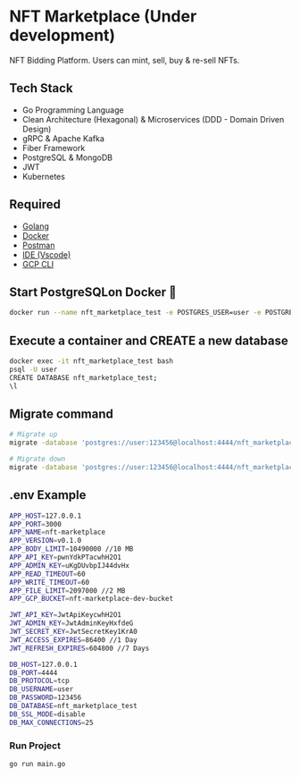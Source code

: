 <h1>NFT Marketplace (Under development)</h1>
NFT Bidding Platform. Users can mint, sell, buy & re-sell NFTs.


## Tech Stack

- Go Programming Language
- Clean Architecture (Hexagonal) & Microservices (DDD - Domain Driven Design)
- gRPC & Apache Kafka
- Fiber Framework
- PostgreSQL & MongoDB 
- JWT
- Kubernetes

  
<h2>Required</h2>
<ul>
    <li><a href="https://go.dev/">Golang</a></li>
    <li><a href="https://www.docker.com/">Docker</a></li>
    <li><a href="https://www.postman.com/">Postman</a></li>
    <li><a href="https://code.visualstudio.com/">IDE (Vscode)</a></li>
    <li><a href="https://cloud.google.com/sdk/docs/install">GCP CLI</a></li>
</ul>

<h2>Start PostgreSQLon Docker 🐋</h2>

```bash
docker run --name nft_marketplace_test -e POSTGRES_USER=user -e POSTGRES_PASSWORD=123456 -p 4444:5432 -d postgres:alpine
```

<h2>Execute a container and CREATE a new database</h2>

```bash
docker exec -it nft_marketplace_test bash 
psql -U user
CREATE DATABASE nft_marketplace_test;
\l
```

<h2>Migrate command</h2>

```bash
# Migrate up
migrate -database 'postgres://user:123456@localhost:4444/nft_marketplace_test?sslmode=disable' -source <path> -verbose up 

# Migrate down
migrate -database 'postgres://user:123456@localhost:4444/nft_marketplace_test?sslmode=disable' -source <path> -verbose down 

```
<h2>.env Example</h2>

```bash
APP_HOST=127.0.0.1
APP_PORT=3000
APP_NAME=nft-marketplace
APP_VERSION=v0.1.0
APP_BODY_LIMIT=10490000 //10 MB
APP_API_KEY=pwnYdkPTacwhH2O1
APP_ADMIN_KEY=uKgDUvbpIJ44dvHx
APP_READ_TIMEOUT=60
APP_WRITE_TIMEOUT=60
APP_FILE_LIMIT=2097000 //2 MB
APP_GCP_BUCKET=nft-marketplace-dev-bucket

JWT_API_KEY=JwtApiKeycwhH2O1
JWT_ADMIN_KEY=JwtAdminKeyHxfdeG
JWT_SECRET_KEY=JwtSecretKey1KrA0
JWT_ACCESS_EXPIRES=86400 //1 Day
JWT_REFRESH_EXPIRES=604800 //7 Days

DB_HOST=127.0.0.1
DB_PORT=4444
DB_PROTOCOL=tcp
DB_USERNAME=user
DB_PASSWORD=123456
DB_DATABASE=nft_marketplace_test
DB_SSL_MODE=disable
DB_MAX_CONNECTIONS=25
```

### Run Project
```bash
go run main.go
```
